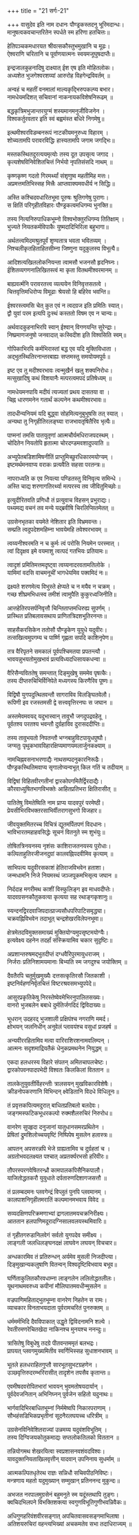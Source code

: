 +++
title = "21 सर्गः-21"

+++
वासुदेव इति नाम दधानः पौण्ड्रकस्तदनु भूरिमदान्धः।   
मानुषत्वकवचान्तरितेन स्पर्धते स्म हरिणा हतचित्तः॥

हेतिपञ्चकमधारयत श्रीवत्सकौस्तुभमुखानि च मूढः।   
ऐश्वराणि चरितानि च पूर्वाणयात्मनः स्वयमजूघुषदाप्तैः॥

इन्द्रजालकुहनादिषु दाक्ष्यात् ईश एष इति मोहितलोकः।   
अध्यशेत भुजगेश्वरशय्यां आरुरोह विहगेन्द्रविवर्तम् ॥

अन्वहं च महतीं वनमालां माल्यकृद्भिरुपकल्प्य बभार।   
नामधेयमदिशत् सचिवानां नाकनायकविशेषनिरूढम् ॥

बद्धकृत्रिमभुजान्तरयुग्मं शस्यमानमनुजीविजनेन ।   
विश्वकर्तुरवतार इति स्वं बह्वमंस्त बधिरे निगमेषु॥

इत्थमीश्वरविडम्बनरूपं नाटकीयमनुरुध्य विहारम् ।   
शोच्यतामपि परावरविद्धिः हास्यतामपि जगाम जगद्भिः॥

मस्तकस्थितदुरत्ययमृत्योः तस्य दूत उपसृत्य जगाद ।   
कृत्यशेषविनिवेशितचित्तं निर्भयो नृपतिसंसदि नाथम् ॥

कृष्णकृष्ण गदतो गिरमर्थ्यां संशृणुष्व महतीमिह मत्तः।   
अप्रमत्तमतिभिस्सह मित्त्रैः आप्तवाक्यमवधीर्य न सिद्धिः॥

अस्ति कश्चिदवधारितभूमा पूरुषः श्रुतिगणेषु पुराणः।   
स क्षितिं परिगृहीतविहारः पौण्ड्रकत्वमधिगम्य भुनक्ति॥

तस्य नित्यनिरुपाधिकभूम्नो विश्वभोक्तुरधिगम्य तितिक्षाम् ।   
भुज्यते नियतकर्मविपाकैः युष्मदादिभिरिला बहुभागा॥

अर्थतत्त्वमिदमश्रुतपूर्वं शृण्वतात्र भवता भवितव्यम् ।   
निश्चलीकृतहिताहितसीम्ना जिष्णुना यदुकुलस्य विभूत्यै॥

आदिशत्यखिललोकनियन्ता त्वामसौ भजनसौ हृदनिघ्नः।   
ईशितव्यगणनालिखितस्त्वं मा कृता वितथमीश्वरमानम् ॥

बाह्यवर्त्मनि परावरतत्त्व व्यत्ययेन विनिवृत्तसतत्वे ।   
चित्तवृत्तिमधिरोप्य विमूढाः श्रेयसो हि बहिरेव भवन्ति॥

ईश्वरस्त्वमसि चेत् कुत एवं न त्वदग्रज इति प्रमितिः स्यात्।   
द्वौ युवां परम इत्यपि दुःस्थं कस्ततो विषम एव न चान्यः॥

अर्थवादकुहनाभिरपि स्वान् ईश्वान् विगणयन्ति सुरेन्द्राः।   
निष्प्रमाणजनुषो जनवादात् कःस्विदीश इति विश्वसिति स्वम्॥

गोपिकाभिरपि कर्मभिरास्तां बद्ध एव यदि मुक्तिविधाता ।   
अद्भुतस्थितिरनान्तरबाह्यः सप्तमस्तु समयोयमपूर्वः॥

इष्ट एव तु मदीश्वरभावः त्वन्मुखैर्न खलु शक्यनिरोधः।   
मत्सुखादिषु कथं विशयानैः मत्परत्वमपदं प्रतिषेध्यम् ॥

नामधेयमनपायि मदीयं त्यज्यतां प्रथय दासतया वा ।   
चिह्न धारणमनेन गतार्थं कल्पनेन कथमीश्वरभावः॥

तादधीन्यनियमं यदि बुद्ध्वा सोहमित्यनुबुभूषसि तत् स्यात् ।   
अन्यथा तु निगृहीतिरलङ्घ्या राजभावतृषितैरिव भृत्यैः॥

पाप्मनां तमसि पातयुतृणां आत्मचौर्यमधिराजपदस्थम् ।   
चोदितेन नियतोपि हृतात्मा चोरदण्डमवशादुपयाति ॥

अभ्युपेतबडिशामिषनीतिं प्राप्तुमिच्छुरधिकारमयोग्यम् ।   
इष्टमर्थमनवाप्य वराकः प्रत्यवैति सहसा परतन्त्रः॥

नापराध्यति क एव नियत्या पण्डितस्तु विनिवृत्य समिन्धे ।   
अस्ति चाद्य शरणागतिरर्थ्या मत्परस्य तव जीवितुमिच्छोः॥

इत्युदीरितवति प्रणिधौ तं प्रत्युवाच विहसन् प्रभुराद्यः।   
पथ्यमद्य वचनं तव मन्ये यद्ब्रवीषि चिरलिप्सितमेतत् ॥

उग्रसेनभृतका वयमेते नेशितार इति विभ्रमवन्तः।   
सम्प्रति त्वदुपदेशमहिम्ना भावयेमहि तवेश्वरभावम् ॥

त्वय्यनीश्वरमति न च कुर्मः त्वं परोसि नियमेन परस्मात् ।   
त्वां दिदृक्षव इमे वयमाशु त्वत्पदं गतभियः प्रतियामः॥

त्वादृशं प्रमितिमत्तमदृष्ट्वा त्वय्यनादरवतामतिलोके ।   
यामिमां वदसि वाचमनूचीं भागधेयमिव पक्वमिदं नः॥

द्रक्ष्यते शरणमेत्य विभुस्ते क्षेप्यते च न मयैव न चक्रम् ।   
गच्छ शीघ्रमभिधत्स्व तमीशं त्वामुपैति कुकुरध्वजिनीति॥

आत्तहेतिरपसर्पनिवृत्तौ चिन्तिताप्तमधिरुह्य सुपर्णम् ।   
प्रास्थित प्रतिबलावसथाय प्राणितत्रिदशभूतिरनन्तः॥

साहसैकरसिकेन ततोसौ पौण्ड्रकेण युयुधे यदुवीरः।   
तत्सखित्वमुपगम्य च पार्ष्णि गृह्णता सपदि काशिनृपेण॥

तत्र वैरिपृतने समकालं पूर्वपश्चिमतया प्रपतन्त्यौ ।   
भावयन्नुभयतोमुखभावं प्रत्यविध्यदधिसायकधन्वा ॥

वैरिसैन्यविततेषु समन्तात् दिङ्मुखेषु सममेव पृषत्कैः।   
तस्य दीप्तरुचिभिर्विनिपेते मध्यगस्य किरणैरिव पूष्णः॥

विद्विषौ युगपदुत्थितवन्तौ सागराविव विलङ्घितवेलौ।   
रूपिणी इव रजस्तमसी द्वे सत्त्ववृत्तिरनघः स जघान ॥

अस्तमेवमवयद् यदुभास्वान् तावुभौ जगदुपद्रवहेतू ।   
पूर्वतश्य परतश्य भवन्तौ दुर्ग्रहाविव दुरासददीप्तिः॥

तस्य तावुभयतो निपतन्तौ भग्नबाहुविटपायुधपुष्पौ।   
जग्मतुः पृथुकभावविहारक्षिप्यमाणयमलार्जुनकक्ष्याम् ॥

नामचिह्नवसनाभरणाद्यैः नाथसम्पदनुकारनिरूढैः।   
पौण्ड्रकस्थितिमवाप्य सृगालोप्यन्वभूत् किल गतिं च तदीयाम् ॥

विद्विषां विहितवीरगतीनां द्वारकोपगमितैर्द्विरदाद्यैः।   
कौरवाध्युषितभागविभक्तेः आहितप्रतिभरा क्षितिरासीत् ॥

पातितेषु विमतेष्विति नाम प्राप्य यादवपुरं परमेष्ठी।   
प्रेयसीभिरविभक्तरसाभिर्वीतरागसुभगो विजहार॥

जीवयुक्तमितरच्च विचित्रं द्यूतमर्पितपणं विदधानः।   
भाविभारतमहाहवसिद्धेः सूचनं वितनुते स्म शुभंयुः॥

तोषितत्रिनयनस्य नृशंसः काशिराजतनयस्य पुरोधाः।   
कल्पिताहुतिरजीजनदुग्रां कालवह्निपदवीमिव कृत्याम् ॥

साभिपत्य यदुवीरसकाशं हेतिराजविभवेन हताशा।   
जन्मधामनि निजे नियमस्थं जञ्जपूकमभिसृत्य जघान ॥

निर्ददाह मगरीमथ काशीं विस्फुलिङ्ग इव माधवदीप्तेः।   
यादवग्रसनकौतुकवत्या कृत्यया सह रथाङ्गकृशानुः॥

स्यन्दनद्विरदवाजिपदात्प्राज्यसौधपरिपाटिसमृद्ध्या।   
चक्रवह्निविभवेन तदाभूत् चन्द्रशेखरविलेपनभूमा॥

क्षेत्रमेतदविमुक्तसमाख्यं मुक्तियोग्यमुपसृष्टमयोग्यैः।   
इत्यवेक्ष्य दहनेन तदर्हां संस्क्रियामिव चकार सुदृष्टिः॥

अप्रशान्तरुषमद्भुतदीप्तं दग्धवैरिपुरमायुधराजम् ।   
निर्जराः प्रतिनिशामयमानाः बिभ्यति स्म जगदुश्च जयोक्तिम् ॥

दैवतैरपि चतुर्मुखमुख्यैः दत्तसत्कृतिरसौ जितकाशी ।   
इष्टनिर्वहणनिर्वृतचित्तं विष्टरश्रवसमभ्युपपेदे॥

आसुरप्रकृतिकेषु निरस्तेष्वेवमेभिरनुपालितसख्यः।   
वानरो भुजबलेन बबाधे दुर्मतिर्जगदिदं द्विविदाख्यः॥

भूधरान् उदहरद् भुजशाली प्रक्षिपंश्च नगराणि ममर्द।   
क्षोभयन् जलनिधीन् अनुवेलं प्लावयंश्च वसुधां प्रजहर्ष ॥

अन्यवीररहितामिव मत्वा वारिराशिरशनामवलिम्पन् ।   
आत्मनः सदृशमाद्रियतैकं धेनुकप्रमथनेन नियुद्धम् ॥

एकदा हलधरस्य विहारे संपतन् अमितचापलचेष्टः।   
द्वारकोपवनपादपभेदी विश्वतः किलकिलां विततान ॥

तालकेतुयुवतीर्विहरन्तीः त्रालसयन् मुखविकारविशेषैः।   
क्रीडनोपकरणानि विभिन्दन् क्ष्वेडितानि विदधे विधिलूनः॥

तं प्रवृत्तकपित्यमदुरात् बाधितप्रतिबलो बलदेवः।   
जङ्गमस्फटिकभूधरकल्पो रुक्मशैलरुचिरं निरुरोध॥

वानरेण सुपहृदा दनुजानां यातुधानसमरप्रथितेन ।   
प्रेषितां द्रुमशिलोच्चयवृष्टिं निष्पिपेष मुसलेन हलास्त्रः॥

आपतन् अपसरन्नपि भेजे ग्राह्यतामिव च दुर्ग्रहतां च ।   
अग्रतोभवदलक्ष्यत पश्चात् अप्रतर्क्यरभसो हरिवीरः॥

तौपरस्परगवेषितरन्ध्रौ कामपालकपिसैनिकपालौ।   
याजितोद्धतकरौ युयुधाते दर्पतारुणदिशागजसत्तौ ॥

तं प्रलम्बदमनः प्लवगेन्द्रं विप्लुतं पुनपि प्लवमानम् ।   
कालपाशनिगृहीतमरातिं कल्पमानमभवाय विवेद ॥

सव्यदक्षिणपरिक्रमणाभ्यां द्रागलातमयचक्रनिरीक्ष्यः।   
आततान हलपाणिमदूरादग्निसालवलयस्थमिवारिः॥

तं गृहीतगरुडानिलवेगं सर्वतो युगपदेव समीक्ष्य ।   
लाङ्गली जलधिलङ्घनदक्षं लाघवेन लघयन् विचचार॥

अन्धकारमिव तं प्रतिरुन्धन् अर्यमेव मुसली निजदीप्त्या।   
दिङ्मुखान्यकलुषाणि वितन्वन् विश्वदृष्टिविभवाय बभूव॥

घर्णिताकुलितकौरवधाम्ना लाङ्गलेन ललितोद्धतलीलः।   
यूथनाथमवरुध्य कपीनां मौलिघातमवधीन्मुसलेन ॥

वज्रपाणिमहिताद्भुतभूम्ना वानरेण निहतेन स रामः।   
व्याचकार विनताभयदाता पुर्वरामचरितं पुनरुक्तम् ॥

धर्ममर्मभिदि दैवविपाकात् उद्धृते द्विविदनामनि शल्ये ।   
रेवतीरमणरेचितखेदा नाकिनश्च मुनयश्च ननन्दुः॥

त्रासितेषु विबुधेषु तदग्रे पीतवन्तममृतं बलभद्रः।   
प्रापयत् प्लवगमुख्यमितीव स्वर्गिभिस्सह सुधाशनभावम् ॥

भूतले हलधराहितगुप्तौ सारभूतसुभटग्रहणेन ।   
उञ्छवृत्तिरुदरम्भरिरासीत् तादृशेन तपसैव कृतान्तः॥

एवमीषदवरोपितभारां भावयन् भुवमतोषयदार्यान् ।   
पूर्वदेवजनितान् अभिनिघ्नन् पुर्वजेन सहितो यदुनाथः॥

भार्गवादिभिरबाधितभूम्नां निर्ममेष्वपि निकारपराणाम् ।   
सौभहंसडिभिकप्रभृतीनां सूदनैरलघयच्च धरित्रीम् ॥

उग्रसेनविनिवेशितराज्यां उन्नमय्य यदुवंशविभूतिम् ।   
तस्य दिग्विजयकोतुकमाद्यः सप्तलोकतिलको विततान ॥

तन्नियोगमथ शेखरयित्वा स्वप्रशासनवशंवदविश्वः।   
यावदुक्तनियताखिलवृत्तीन् यादवान् उपनिनाय सुधर्माम् ॥

आत्मकल्पितधृतेरथ राज्ञः सन्निधौ सचिवपीठनिविष्टः।   
मन्त्रणाय महतो यदुमुख्यान् सम्मुखान् प्रतिननन्द मुकुन्दः॥

अभजत नरपालमुग्रसेनं बहुमनुते स्म यदूंस्तथापि तुङ्गः।   
क्वचिदभिलपने विभक्तिशक्त्या स्वगुणविभूतिगुणीभवन्निवैकः॥

अधिगुणहरिवंशवीरसङ्गात् अपचितवासवसङ्गमाभिलाषा ।   
अतिशयरुचिरां वहन्त्यभिख्यां अचकमतेव सभा तदाधिराज्यम् ॥

